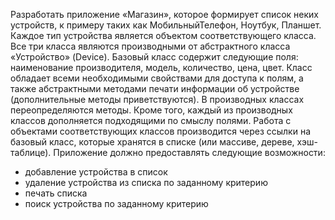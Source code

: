 Разработать приложение «Магазин», которое формирует список неких устройств, к примеру таких как МобильныйТелефон, Ноутбук, Планшет. Каждое тип устройства является объектом соответствующего класса.
Все три класса являются производными от абстрактного класса «Устройство» (Device). 
Базовый класс содержит следующие поля: наименование производителя, модель, количество, цена, цвет. Класс обладает всеми необходимыми свойствами для доступа к полям, а также абстрактными методами печати информации об устройстве (дополнительные методы приветствуются). В производных классах переопределяются методы. Кроме того, каждый из производных классов дополняется подходящими по смыслу полями.
Работа с объектами соответствующих классов производится через ссылки на базовый класс, которые хранятся в списке (или массиве, дереве, хэш-таблице).
Приложение должно предоставлять следующие возможности:
- добавление устройства в список
- удаление устройства из списка по заданному критерию
- печать списка
- поиск устройства по заданному критерию